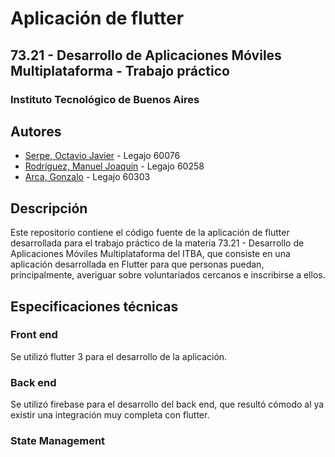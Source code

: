 # Aplicación de flutter

## 73.21 - Desarrollo de Aplicaciones Móviles Multiplataforma - Trabajo práctico

### Instituto Tecnológico de Buenos Aires

## Autores

- [Serpe, Octavio Javier](https://github.com/OctavioSerpe) - Legajo 60076
- [Rodríguez, Manuel Joaquín](https://github.com/rodriguezmanueljoaquin) - Legajo 60258
- [Arca, Gonzalo](https://github.com/gonzaloarca) - Legajo 60303

## Descripción
Este repositorio contiene el código fuente de la aplicación de flutter desarrollada para el trabajo práctico de la materia 73.21 - Desarrollo de Aplicaciones Móviles Multiplataforma del ITBA, que consiste en una aplicación desarrollada en Flutter para que personas puedan, principalmente, averiguar sobre voluntariados cercanos e inscribirse a ellos.

## Especificaciones técnicas

### Front end
Se utilizó flutter 3 para el desarrollo de la aplicación.

### Back end
Se utilizó firebase para el desarrollo del back end, que resultó cómodo al ya existir una integración muy completa con flutter.

### State Management


